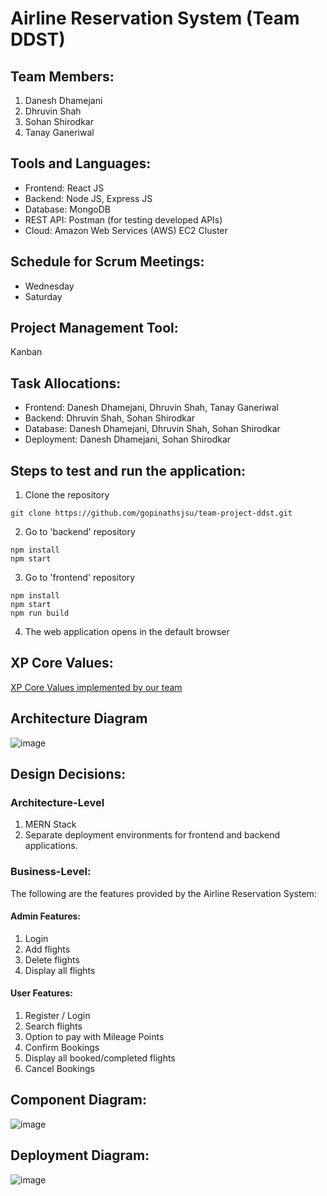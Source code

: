 # Airline Reservation System (Team DDST)

## Team Members:
1. Danesh Dhamejani
2. Dhruvin Shah
3. Sohan Shirodkar
4. Tanay Ganeriwal

## Tools and Languages:
- Frontend: React JS
- Backend: Node JS, Express JS
- Database: MongoDB
- REST API: Postman (for testing developed APIs)
- Cloud: Amazon Web Services (AWS) EC2 Cluster

## Schedule for Scrum Meetings:
- Wednesday
- Saturday

## Project Management Tool:
Kanban

## Task Allocations:
- Frontend: Danesh Dhamejani, Dhruvin Shah, Tanay Ganeriwal
- Backend:  Dhruvin Shah, Sohan Shirodkar
- Database: Danesh Dhamejani, Dhruvin Shah, Sohan Shirodkar
- Deployment: Danesh Dhamejani, Sohan Shirodkar

## Steps to test and run the application:
1. Clone the repository
```
git clone https://github.com/gopinathsjsu/team-project-ddst.git
```
2. Go to 'backend' repository
```
npm install
npm start
```
3. Go to 'frontend' repository
```
npm install
npm start
npm run build
```
4. The web application opens in the default browser

## XP Core Values:
[XP Core Values implemented by our team](https://github.com/gopinathsjsu/team-project-ddst/blob/main/Documentation/XP_Core_Values.md)

## Architecture Diagram
![image](https://user-images.githubusercontent.com/31564740/144546225-490e07ed-eb5a-452d-ad6c-8806c54985f6.png)

## Design Decisions:
### Architecture-Level
1. MERN Stack
2. Separate deployment environments for frontend and backend applications.

### Business-Level:
The following are the features provided by the Airline Reservation System:
#### Admin Features:
1. Login
2. Add flights
3. Delete flights
4. Display all flights
#### User Features:
1. Register / Login
2. Search flights
3. Option to pay with Mileage Points
4. Confirm Bookings
5. Display all booked/completed flights
6. Cancel Bookings

## Component Diagram:
![image](https://user-images.githubusercontent.com/31564740/144547640-09531f6e-e47c-468d-a792-1ed0a93c0e5c.png)

## Deployment Diagram:
![image](https://user-images.githubusercontent.com/31564740/144547734-17dea822-11ec-4ab5-9b87-a31794cafc70.png)
